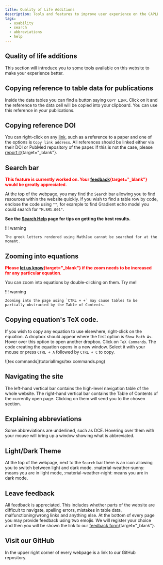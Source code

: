 ```yaml
---
title: Quality of Life Additions
description: Tools and features to improve user experience on the CAPLEX website.
tags:
  - usability
  - search
  - abbreviations
  - help
---
```


## Quality of life additions

This section will introduce you to some tools available on this website to make your experience better.

## Copying reference to table data for publications

Inside the data tables you can find a button saying `COPY LINK`. Click on it and the reference to the data cell will be copied into your clipboard. You can use this reference in your publications.

## Copying reference DOI

You can right-click on any [link](#copying-reference-doi), such as a reference to a paper and one of the options is `Copy link address`. All references should be linked either via their DOI or PubMed repository of the paper. If this is not the case, please [report it](https://github.com/OSIPI/OSIPI_CAPLEX/issues){target="_blank"}.

## Search bar

<b><font color=#FF0000>This feature is currently worked on. Your [feedback](https://forms.gle/dsfUEZx6P91rBwJe6){target="_blank"} would be greatly appreciated.</font></b>

At the top of the webpage, you may find the `Search` bar allowing you to find resources within the website quickly. If you wish to find a table row by code, enclose the code using `""`, for example to find Gradient echo model you could search for `"M.SM1.001"`.

**See the [Search Help](search-help.md) page for tips on getting the best results.**

!!! warning
    
    The greek letters rendered using MathJax cannot be searched for at the moment.

## Zooming into equations

<b><font color=#FF0000>Please [let us know](https://forms.gle/dsfUEZx6P91rBwJe6){target="_blank"} if the zoom needs to be increased for any particular equation.</font></b>

You can zoom into equations by double-clicking on them. $\text{Try me!}$

!!! warning
    
    Zooming into the page using `CTRL + +` may cause tables to be partially obstructed by the Table of Contents.

## Copying equation's TeX code.

If you wish to copy any equation to use elsewhere, right-click on the equation. A dropbox should appear where the first option is `Show Math As`. Hover over this option to open another dropbox. Click on `TeX Commands`. The code creating the equation opens in a new window. Select it with your mouse or press `CTRL + A` followed by `CTRL + C` to copy.

![tex commands](tutorialImgs/tex commands.png)

## Navigating the site

The left-hand vertical bar contains the high-level navigation table of the whole website. The right-hand vertical bar contains the Table of Contents of the currently open page. Clicking on them will send you to the chosen section.

## Explaining abbreviations

Some abbreviations are underlined, such as DCE. Hovering over them with your mouse will bring up a window showing what is abbreviated.

## Light/Dark Theme

At the top of the webpage, next to the `Search` bar there is an icon allowing you to switch between light and dark mode. :material-weather-sunny: means you are in light mode, :material-weather-night: means you are in dark mode.

## Leave feedback

All feedback is appreciated. This includes whether parts of the website are difficult to navigate, spelling errors, mistakes in table data, malfunctioning/wrong links and anything else. At the bottom of every page you may provide feedback using two emojis. We will register your choice and then you will be shown the link to our [feedback form](https://forms.gle/dsfUEZx6P91rBwJe6){target="_blank"}.

## Visit our GitHub

In the upper right corner of every webpage is a link to our GitHub repository.
